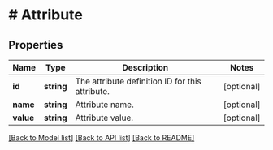 # # Attribute

## Properties

Name | Type | Description | Notes
------------ | ------------- | ------------- | -------------
**id** | **string** | The attribute definition ID for this attribute. | [optional]
**name** | **string** | Attribute name. | [optional]
**value** | **string** | Attribute value. | [optional]

[[Back to Model list]](../../README.md#models) [[Back to API list]](../../README.md#endpoints) [[Back to README]](../../README.md)
